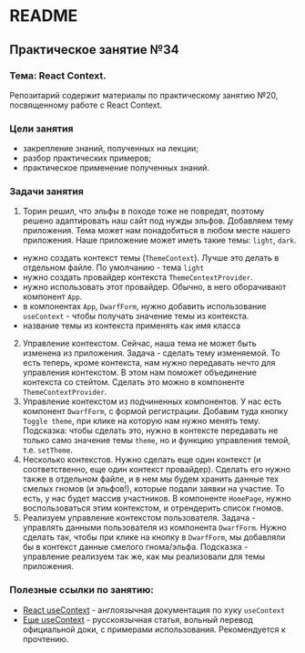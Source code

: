 # README

## Практическое занятие №34

### Тема: React Context.

Репозитарий содержит материалы по практическому занятию №20, посвященному работе с React Context.

### Цели занятия
- закрепление знаний, полученных на лекции;
- разбор практических примеров;
- практическое применение полученных знаний.

### Задачи занятия
1. Торин решил, что эльфы в походе тоже не повредят, поэтому решено адаптировать наш сайт под нужды эльфов. Добавляем тему приложения. Тема может нам понадобиться в любом месте нашего приложения. Наше приложение может иметь такие темы: `light`, `dark`.
 - нужно создать контекст темы (`ThemeContext`). Лучше это делать в отдельном файле. По умолчанию - тема `light`
 - нужно создать провайдер контекста `ThemeContextProvider`.
 - нужно использовать этот провайдер. Обычно, в него оборачивают компонент `App`.
 - в компонентах `App`, `DwarfForm`, нужно добавить использование `useContext` - чтобы получать значение темы из контекста.
 - название темы из контекста применять как имя класса
2. Управление контекстом. Сейчас, наша тема не может быть изменена из приложения. Задача - сделать тему изменяемой. То есть теперь, кроме контекста, нам нужно передавать нечто для управления контекстом. В этом нам поможет объединение контекста со стейтом. Сделать это можно в компоненте `ThemeContextProvider`.
3. Управление контекстом из подчиненных компонентов. У нас есть компонент `DwarfForm`, с формой регистрации. Добавим туда кнопку `Toggle theme`, при клике на которую нам нужно менять тему. Подсказка: чтобы сделать это, нужно в контексте передавать не только само значение темы `theme`, но и функцию управления темой, т.е. `setTheme`.
4. Несколько контекстов. Нужно сделать еще один контекст (и соответственно, еще один контекст провайдер). Сделать его нужно также в отдельном файле, и в нем мы будем хранить данные тех смелых гномов (и эльфов!), которые подали заявки на участие. То есть, у нас будет массив участников. В компоненте `HomePage`, нужно воспользоваться этим контекстом, и отрендерить список гномов.
5. Реализуем управление контекстом пользователя. Задача - управлять данными пользователя из компонента `DwarfForm`. Нужно сделать так, чтобы при клике на кнопку в `DwarfForm`, мы добавляли бы в контекст данные смелого гнома/эльфа. Подсказка - управление реализуем так же, как мы реализовали для темы приложения.

### Полезные ссылки по занятию:
 - [React useContext](https://react.dev/reference/react/useContext) - англоязычная документация по хуку `useContext`
 - [Еще useContext](https://reactdev.ru/reference/useContext/#_12) - русскоязычная статья, вольный перевод официальной доки, с примерами использования. Рекомендуется к прочтению.